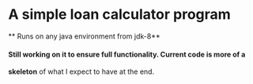 # A simple loan calculator program

** Runs on any java environment from jdk-8**

#### Still working on it to ensure full functionality. Current code is more of a

**skeleton** of what I expect to have at the end. 


